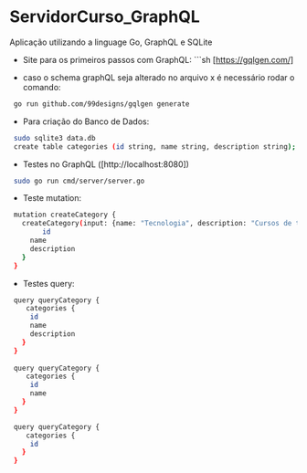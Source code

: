 # ServidorCurso_GraphQL
Aplicação utilizando a linguage Go, GraphQL e SQLite

- Site para os primeiros passos com GraphQL: ```sh
[https://gqlgen.com/]

- caso o schema graphQL seja alterado no arquivo x é necessário rodar o comando: 
```sh
 go run github.com/99designs/gqlgen generate
```

- Para criação do Banco de Dados:
```sh
 sudo sqlite3 data.db
 create table categories (id string, name string, description string);
```

- Testes no GraphQL ([http://localhost:8080])
```sh
 sudo go run cmd/server/server.go 
```

- Teste mutation:
```sh
 mutation createCategory {
   createCategory(input: {name: "Tecnologia", description: "Cursos de tecnologia"}){
 		id
     name
     description
   }
 }
```


- Testes query:
```sh
 query queryCategory {
 	categories {
 	 id
     name
     description
   }
 }
 
 query queryCategory {
 	categories {
 	 id
     name
   }
 }

 query queryCategory {
 	categories {
 	 id
   }
 }
```
